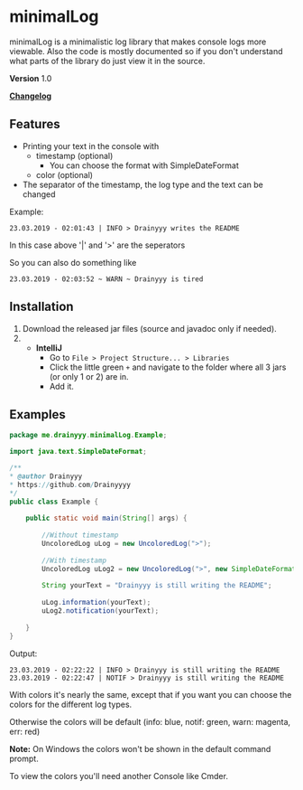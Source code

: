 # minimalLog
minimalLog is a minimalistic log library that makes console logs more viewable.
Also the code is mostly documented so if you don't understand what parts of the library do just view it in the source.

**Version** 1.0

**[Changelog](CHANGELOG.md)**

## Features
- Printing your text in the console with
    - timestamp (optional)
        - You can choose the format with SimpleDateFormat
    - color (optional)
- The separator of the timestamp, the log type and the text can be changed

Example:

    23.03.2019 - 02:01:43 | INFO > Drainyyy writes the README

In this case above '|' and '>' are the seperators

So you can also do something like

    23.03.2019 - 02:03:52 ~ WARN ~ Drainyyy is tired
    
## Installation
1. Download the released jar files (source and javadoc only if needed).
3. - **IntelliJ**
        - Go to `File > Project Structure... > Libraries`
        - Click the little green `+` and navigate to the folder where all 3 jars (or only 1 or 2) are in.
        - Add it.
        
## Examples
```java
package me.drainyyy.minimalLog.Example;

import java.text.SimpleDateFormat;

/**
* @author Drainyyy
* https://github.com/Drainyyyy
*/
public class Example {
    
    public static void main(String[] args) {
     
        //Without timestamp
        UncoloredLog uLog = new UncoloredLog(">");
        
        //With timestamp
        UncoloredLog uLog2 = new UncoloredLog(">", new SimpleDateFormat("dd.MM.yyyy - HH:mm:ss"), "|");
        
        String yourText = "Drainyyy is still writing the README";
        
        uLog.information(yourText);
        uLog2.notification(yourText);
        
    }
}
```

Output:
```console
23.03.2019 - 02:22:22 | INFO > Drainyyy is still writing the README
23.03.2019 - 02:22:47 | NOTIF > Drainyyy is still writing the README
```

With colors it's nearly the same, except that if you want you can choose the colors for the different log types.

Otherwise the colors will be default (info: blue, notif: green, warn: magenta, err: red)

**Note:** On Windows the colors won't be shown in the default command prompt. 

To view the colors you'll need another Console like Cmder.
